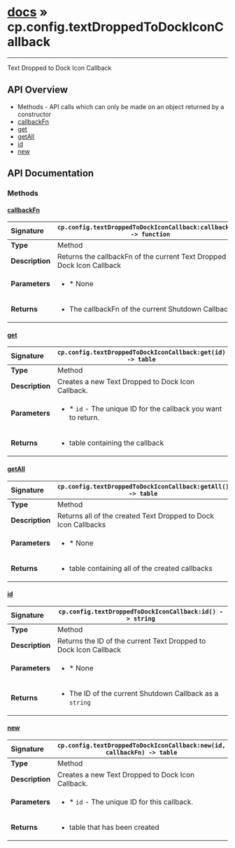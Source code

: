 # [docs](index.md) » cp.config.textDroppedToDockIconCallback
---

Text Dropped to Dock Icon Callback

## API Overview
* Methods - API calls which can only be made on an object returned by a constructor
 * [callbackFn](#callbackfn)
 * [get](#get)
 * [getAll](#getall)
 * [id](#id)
 * [new](#new)

## API Documentation

### Methods

#### [callbackFn](#callbackfn)
| <span style="float: left;">**Signature**</span> | <span style="float: left;">`cp.config.textDroppedToDockIconCallback:callbackFn() -> function` </span>                                                          |
| -----------------------------------------------------|---------------------------------------------------------------------------------------------------------|
| **Type**                                             | Method                                                                                         |
| **Description**                                      | Returns the callbackFn of the current Text Dropped to Dock Icon Callback                                                                                         |
| **Parameters**                                       | <ul><li>* None</li></ul> |
| **Returns**                                          | <ul><li>The callbackFn of the current Shutdown Callback</li></ul>          |

#### [get](#get)
| <span style="float: left;">**Signature**</span> | <span style="float: left;">`cp.config.textDroppedToDockIconCallback:get(id) -> table` </span>                                                          |
| -----------------------------------------------------|---------------------------------------------------------------------------------------------------------|
| **Type**                                             | Method                                                                                         |
| **Description**                                      | Creates a new Text Dropped to Dock Icon Callback.                                                                                         |
| **Parameters**                                       | <ul><li>* `id`		- The unique ID for the callback you want to return.</li></ul> |
| **Returns**                                          | <ul><li>table containing the callback</li></ul>          |

#### [getAll](#getall)
| <span style="float: left;">**Signature**</span> | <span style="float: left;">`cp.config.textDroppedToDockIconCallback:getAll() -> table` </span>                                                          |
| -----------------------------------------------------|---------------------------------------------------------------------------------------------------------|
| **Type**                                             | Method                                                                                         |
| **Description**                                      | Returns all of the created Text Dropped to Dock Icon Callbacks                                                                                         |
| **Parameters**                                       | <ul><li>* None</li></ul> |
| **Returns**                                          | <ul><li>table containing all of the created callbacks</li></ul>          |

#### [id](#id)
| <span style="float: left;">**Signature**</span> | <span style="float: left;">`cp.config.textDroppedToDockIconCallback:id() -> string` </span>                                                          |
| -----------------------------------------------------|---------------------------------------------------------------------------------------------------------|
| **Type**                                             | Method                                                                                         |
| **Description**                                      | Returns the ID of the current Text Dropped to Dock Icon Callback                                                                                         |
| **Parameters**                                       | <ul><li>* None</li></ul> |
| **Returns**                                          | <ul><li>The ID of the current Shutdown Callback as a `string`</li></ul>          |

#### [new](#new)
| <span style="float: left;">**Signature**</span> | <span style="float: left;">`cp.config.textDroppedToDockIconCallback:new(id, callbackFn) -> table` </span>                                                          |
| -----------------------------------------------------|---------------------------------------------------------------------------------------------------------|
| **Type**                                             | Method                                                                                         |
| **Description**                                      | Creates a new Text Dropped to Dock Icon Callback.                                                                                         |
| **Parameters**                                       | <ul><li>* `id`		- The unique ID for this callback.</li></ul> |
| **Returns**                                          | <ul><li>table that has been created</li></ul>          |

